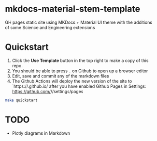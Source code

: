 # mkdocs-material-stem-template

GH pages static site using MKDocs + Material UI theme with the additions of some Science and Engineering extensions

# Quickstart

1. Click the **Use Template** button in the top right to make a copy of this repo.
2. You should be able to press `.` on Github to open up a browser editor
3. Edit, save and commit any of the markdown files
4. The Github Actions will deploy the new version of the site to `https://<yourusername>.github.io/<nameofrepo> after you have enabled Github Pages in Settings: https://github.com/<yourusername>/<reponame>/settings/pages

```sh
make quickstart
```



# TODO

- Plotly diagrams in Markdown
